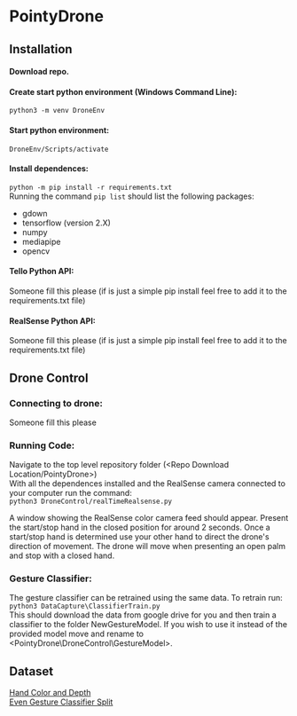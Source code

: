 # PointyDrone

## Installation
#### Download repo.  

#### Create start python environment (Windows Command Line):  
`python3 -m venv DroneEnv` 
 
#### Start python environment:  
`DroneEnv/Scripts/activate`

#### Install dependences:  
`python -m pip install -r requirements.txt`  
Running the command `pip list` should list the following packages:  
- gdown
- tensorflow (version 2.X)
- numpy
- mediapipe
- opencv

#### Tello Python API:
Someone fill this please (if is just a simple pip install feel free to add it to the requirements.txt file)

#### RealSense Python API:
Someone fill this please (if is just a simple pip install feel free to add it to the requirements.txt file)


## Drone Control  
### Connecting to drone:  
Someone fill this please  

### Running Code:
Navigate to the top level repository folder (<Repo Download Location/PointyDrone>)  
With all the dependences installed and the RealSense camera connected to your computer run the command:  
`python3 DroneControl/realTimeRealsense.py`  

A window showing the RealSense color camera feed should appear.
Present the start/stop hand in the closed position for around 2 seconds.
Once a start/stop hand is determined use your other hand to direct the drone's direction of movement.
The drone will move when presenting an open palm and stop with a closed hand.

### Gesture Classifier:
The gesture classifier can be retrained using the same data. To retrain run:
`python3 DataCapture\ClassifierTrain.py`  
This should download the data from google drive for you and then train a classifier to the folder NewGestureModel.
If you wish to use it instead of the provided model move and rename <NewGestureModel> to <PointyDrone\DroneControl\GestureModel>.  

## Dataset
[Hand Color and Depth](https://drive.google.com/file/d/1N4l7Ax8bJIYAU9kMngCyPIFolyyoDq0G/view?usp=sharing)  
[Even Gesture Classifier Split](https://drive.google.com/file/d/1LO09E76gO0XLZo1u_siOlfkxZ-gcqmTj/view?usp=sharing)  

